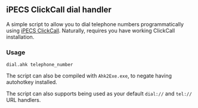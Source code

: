 ﻿## iPECS ClickCall dial handler

A simple script to allow you to dial telephone numbers programmatically using [iPECS ClickCall](https://www.ipecs.com/site/lgericsson/menu/366.do?scene=detail&productNo=95).
Naturally, requires you have working ClickCall installation.

### Usage
```
dial.ahk telephone_number
```
The script can also be compiled with `Ahk2Exe.exe`, to negate having autohotkey installed.

The script can also supports being used as your default `dial://` and `tel://` URL handlers.
